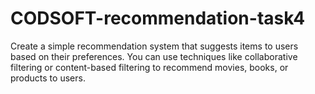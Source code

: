 # CODSOFT-recommendation-task4
Create a simple recommendation system that suggests items to users based on their preferences. You can use techniques like collaborative filtering or content-based filtering to recommend movies, books, or products to users.
